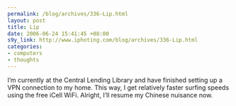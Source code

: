 ```yaml
--- 
permalink: /blog/archives/336-Lip.html
layout: post
title: Lip
date: 2006-06-24 15:41:45 +08:00
s9y_link: http://www.iphoting.com/blog/archives/336-Lip.html
categories: 
- computers
- thoughts
---
```

<p class="break"><p>I&#8217;m currently at the Central Lending Library and have finished setting up a VPN connection to my home. This way, I get relatively faster surfing speeds using the free iCell WiFi. Alright, I&#8217;ll resume my Chinese nuisance now.</p></p>
